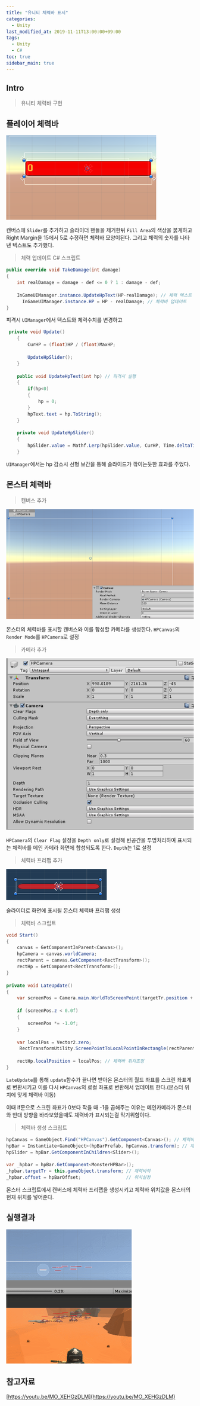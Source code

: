 ```yaml
---
title: "유니티 체력바 표시"
categories: 
  - Unity
last_modified_at: 2019-11-11T13:00:00+09:00
tags: 
  - Unity 
  - C#
toc: true
sidebar_main: true
---
```


## Intro

> 유니티 체력바 구현


## 플레이어 체력바

![1](https://github.com/lesslate/lesslate.github.io/blob/master/assets/img/Unity/hpbar/1.png?raw=true)

캔버스에 `Slider`를 추가하고 슬라이더 핸들을 제거한뒤 `Fill Area`의 색상을 붉게하고 Right Margin을 15에서 5로 수정하면 체력바 모양이된다. 
그리고 체력의 숫자를 나타낸 텍스트도 추가했다. 

> 체력 업데이트 C# 스크립트



```c#
public override void TakeDamage(int damage)
{
    int realDamage = damage - def <= 0 ? 1 : damage - def;
   
    InGameUIManager.instance.UpdateHpText(HP-realDamage); // 체력 텍스트 업데이트
      InGameUIManager.instance.HP = HP - realDamage; // 체력바 업데이트
}
```

피격시 `UIManager`에서 텍스트와 체력수치를 변경하고

```c#
 private void Update()
    {
        CurHP = (float)HP / (float)MaxHP;
       
        UpdateHpSlider();
    }

    public void UpdateHpText(int hp) // 피격시 실행
    {
        if(hp<0)
        {
            hp = 0;
        }
        hpText.text = hp.ToString(); 
    }

    private void UpdateHpSlider()
    {      
        hpSlider.value = Mathf.Lerp(hpSlider.value, CurHP, Time.deltaTime * 10);    // 체력 감소 선형보간
    }
```

`UIManager`에서는 hp 감소시 선형 보간을 통해 슬라이드가 깎이는듯한 효과를 주었다.

## 몬스터 체력바

> 캔버스 추가

![2](https://github.com/lesslate/lesslate.github.io/blob/master/assets/img/Unity/hpbar/2.png?raw=true)

몬스터의 체력바를 표시할 캔버스와 이를 합성할 카메라를 생성한다. `HPCanvas`의 `Render Mode`를 `HPCamera`로 설정 

> 카메라 추가

![3](https://github.com/lesslate/lesslate.github.io/blob/master/assets/img/Unity/hpbar/3.png?raw=true)

`HPCamera`의 `Clear Flag` 설정을 `Depth only`로 설정해 빈공간을 투명처리하여 표시되는 체력바를 메인 카메라 화면에 합성되도록 한다. `Depth`는 1로 설정

> 체력바 프리팹 추가

![4](https://github.com/lesslate/lesslate.github.io/blob/master/assets/img/Unity/hpbar/4.png?raw=true)

슬라이더로 화면에 표시될 몬스터 체력바 프리팹 생성


> 체력바 스크립트

```c#
void Start()
{
    canvas = GetComponentInParent<Canvas>();
    hpCamera = canvas.worldCamera;
    rectParent = canvas.GetComponent<RectTransform>();
    rectHp = GetComponent<RectTransform>();
}

private void LateUpdate()
{
    var screenPos = Camera.main.WorldToScreenPoint(targetTr.position + offset); // 몬스터의 월드 3d좌표를 스크린좌표로 변환
       
    if (screenPos.z < 0.0f)
    {
        screenPos *= -1.0f;
    }

    var localPos = Vector2.zero;
     RectTransformUtility.ScreenPointToLocalPointInRectangle(rectParent, screenPos, hpCamera, out localPos); // 스크린 좌표를 다시 체력바 UI 캔버스 좌표로 변환

    rectHp.localPosition = localPos; // 체력바 위치조정
}
```

`LateUpdate`를 통해 `update`함수가 끝나면 받아온 몬스터의 월드 좌표를 스크린 좌표계로 변환시키고 이를 다시 `HPCanvas`의 로컬 좌표로 변환해서 업데이트 한다.(몬스터 위치에 맞게 체력바 이동)

이때 if문으로 스크린 좌표가 0보다 작을 때 -1을 곱해주는 이유는 메인카메라가 몬스터와 반대 방향을 바라보았을때도 체력바가 표시되는걸 막기위함이다.

> 체력바 생성 스크립트

```c#
hpCanvas = GameObject.Find("HPCanvas").GetComponent<Canvas>(); // 체력바 캔버스
hpBar = Instantiate<GameObject>(hpBarPrefab, hpCanvas.transform); // 체력바 생성
hpSlider = hpBar.GetComponentInChildren<Slider>();

var _hpbar = hpBar.GetComponent<MonsterHPBar>();
_hpbar.targetTr = this.gameObject.transform; // 체력바의 
_hpbar.offset = hpBarOffset;                 // 위치설정
``` 

몬스터 스크립트에서 캔버스에 체력바 프리팹을 생성시키고 체력바 위치값을 몬스터의 현재 위치를 넣어준다.





## 실행결과

![gif](https://github.com/lesslate/lesslate.github.io/blob/master/assets/img/Unity/hpbar/GIF.gif?raw=true)

## 참고자료

[https://youtu.be/MO_XEHGzDLM](https://youtu.be/MO_XEHGzDLM)
